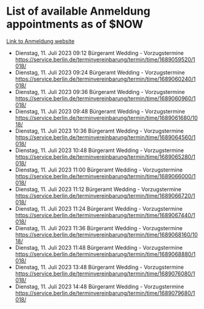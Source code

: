 # List of available Anmeldung appointments as of $NOW
[Link to Anmeldung website](https://service.berlin.de/terminvereinbarung/termin/tag.php?termin=1&anliegen[]=120686&dienstleisterlist=122210,122217,327316,122219,327312,122227,327314,122231,327346,122243,327348,122254,122252,329742,122260,329745,122262,329748,122271,327278,122273,327274,122277,327276,330436,122280,327294,122282,327290,122284,327292,122291,327270,122285,327266,122286,327264,122296,327268,150230,329760,122297,327286,122294,327284,122312,329763,122314,329775,122304,327330,122311,327334,122309,327332,317869,122281,327352,122279,329772,122283,122276,327324,122274,327326,122267,329766,122246,327318,122251,327320,122257,327322,122208,327298,122226,327300&herkunft=http%3A%2F%2Fservice.berlin.de%2Fdienstleistung%2F120686%2F)
- Dienstag, 11. Juli 2023 09:12 Bürgeramt Wedding - Vorzugstermine https://service.berlin.de/terminvereinbarung/termin/time/1689059520/1018/
- Dienstag, 11. Juli 2023 09:24 Bürgeramt Wedding - Vorzugstermine https://service.berlin.de/terminvereinbarung/termin/time/1689060240/1018/
- Dienstag, 11. Juli 2023 09:36 Bürgeramt Wedding - Vorzugstermine https://service.berlin.de/terminvereinbarung/termin/time/1689060960/1018/
- Dienstag, 11. Juli 2023 09:48 Bürgeramt Wedding - Vorzugstermine https://service.berlin.de/terminvereinbarung/termin/time/1689061680/1018/
- Dienstag, 11. Juli 2023 10:36 Bürgeramt Wedding - Vorzugstermine https://service.berlin.de/terminvereinbarung/termin/time/1689064560/1018/
- Dienstag, 11. Juli 2023 10:48 Bürgeramt Wedding - Vorzugstermine https://service.berlin.de/terminvereinbarung/termin/time/1689065280/1018/
- Dienstag, 11. Juli 2023 11:00 Bürgeramt Wedding - Vorzugstermine https://service.berlin.de/terminvereinbarung/termin/time/1689066000/1018/
- Dienstag, 11. Juli 2023 11:12 Bürgeramt Wedding - Vorzugstermine https://service.berlin.de/terminvereinbarung/termin/time/1689066720/1018/
- Dienstag, 11. Juli 2023 11:24 Bürgeramt Wedding - Vorzugstermine https://service.berlin.de/terminvereinbarung/termin/time/1689067440/1018/
- Dienstag, 11. Juli 2023 11:36 Bürgeramt Wedding - Vorzugstermine https://service.berlin.de/terminvereinbarung/termin/time/1689068160/1018/
- Dienstag, 11. Juli 2023 11:48 Bürgeramt Wedding - Vorzugstermine https://service.berlin.de/terminvereinbarung/termin/time/1689068880/1018/
- Dienstag, 11. Juli 2023 13:48 Bürgeramt Wedding - Vorzugstermine https://service.berlin.de/terminvereinbarung/termin/time/1689076080/1018/
- Dienstag, 11. Juli 2023 14:48 Bürgeramt Wedding - Vorzugstermine https://service.berlin.de/terminvereinbarung/termin/time/1689079680/1018/
